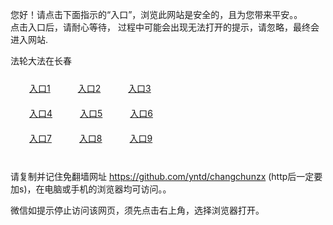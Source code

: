 您好！请点击下面指示的“入口”，浏览此网站是安全的，且为您带来平安。。 <br/>
点击入口后，请耐心等待， 过程中可能会出现无法打开的提示，请忽略，最终会进入网站. </br>

法轮大法在长春<br/>
<div style="padding:10px"><a style="margin:20px" target="_blank" href="https://d9v9wke9ofb5r.cloudfront.net/2Qpsp?bipvmda" id="ccLink1" rel="nofollow">入口1</a> <a target="_blank" style="margin:20px" href="https://d1r36194jq6qxe.cloudfront.net/2Qpsp?rchshz" id="ccLink2" rel="nofollow">入口2</a> <a style="margin:20px" target="_blank" href="https://d3r4zsr4hqxf7m.cloudfront.net/2Qpsp?aysomx" id="ccLink3" rel="nofollow">入口3</a></div>

<div style="padding:10px" ><a style="margin:20px" target="_blank" href="https://d9v9wke9ofb5r.cloudfront.net/2Qpsp?bipvmda" id="ccLink4" rel="nofollow">入口4</a> <a style="margin:20px" href="https://d1r36194jq6qxe.cloudfront.net/2Qpsp?rchshz" target="_blank" id="ccLink5" rel="nofollow">入口5</a> <a style="margin:20px" href="https://d3r4zsr4hqxf7m.cloudfront.net/2Qpsp?aysomx" target="_blank" id="ccLink6" rel="nofollow">入口6</a></div>

<div style="padding:10px"><a style="margin:20px" target="_blank" href="https://d9v9wke9ofb5r.cloudfront.net/2Qpsp?bipvmda" id="ccLink7" rel="nofollow">入口7</a> <a style="margin:20px" href="https://d1r36194jq6qxe.cloudfront.net/2Qpsp?rchshz" target="_blank" id="ccLink8" rel="nofollow">入口8</a> <a style="margin:20px" target="_blank" href="https://d3r4zsr4hqxf7m.cloudfront.net/2Qpsp?aysomx" id="ccLink9" rel="nofollow">入口9</a></div>

<br/>



请复制并记住免翻墙网址 https://github.com/yntd/changchunzx (http后一定要加s)，在电脑或手机的浏览器均可访问。。<br/>

微信如提示停止访问该网页，须先点击右上角，选择浏览器打开。
